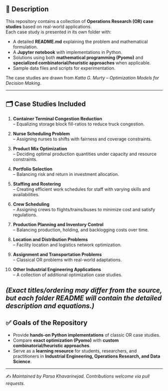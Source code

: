 ## 📌 Description

This repository contains a collection of **Operations Research (OR) case studies** based on real-world applications.  
Each case study is presented in its own folder with:

- A detailed **README.md** explaining the problem and mathematical formulation.  
- A **Jupyter notebook** with implementations in Python.  
- Solutions using both **mathematical programming (Pyomo)** and **specialized combinatorial/heuristic approaches** when applicable.  
- Sample data files and scripts for experimentation.  

The case studies are drawn from *Katta G. Murty – Optimization Models for Decision Making*.

---

## 🗂️ Case Studies Included

1. **Container Terminal Congestion Reduction**  
   – Equalizing storage block fill-ratios to reduce truck congestion.  

2. **Nurse Scheduling Problem**  
   – Assigning nurses to shifts with fairness and coverage constraints.  

3. **Product Mix Optimization**  
   – Deciding optimal production quantities under capacity and resource constraints.  

4. **Portfolio Selection**  
   – Balancing risk and return in investment allocation.  

5. **Staffing and Rostering**  
   – Creating efficient work schedules for staff with varying skills and availabilities.  

6. **Crew Scheduling**  
   – Assigning crews to flights/trains/buses to minimize cost and satisfy regulations.  

7. **Production Planning and Inventory Control**  
   – Balancing production, holding, and backlogging costs over time.  

8. **Location and Distribution Problems**  
   – Facility location and logistics network optimization.  

9. **Assignment and Transportation Problems**  
   – Classical OR problems with real-world adaptations.  

10. **Other Industrial Engineering Applications**  
   – A collection of additional optimization case studies.  

*(Exact titles/ordering may differ from the source, but each folder README will contain the detailed description and equations.)*
---

## ✅ Goals of the Repository

- Provide **hands-on Python implementations** of classic OR case studies.  
- Compare **exact optimization (Pyomo)** with **custom combinatorial/heuristic approaches**.  
- Serve as a **learning resource** for students, researchers, and practitioners in **Industrial Engineering, Operations Research, and Data Science**.  

---

✍️ *Maintained by Parsa Khavarinejad. Contributions welcome via pull requests.*
